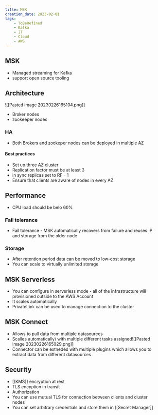 ```yaml
---
title: MSK
creation_date: 2023-02-01
tags:
	- ToBeRefined
	- Kafka
	- IT
	- Cloud
	- AWS
---
```

## MSK
- Managed streaming for Kafka
- support open source tooling

## Architecture
![[Pasted image 20230226165104.png]]
- Broker nodes
- zookeeper nodes

### HA
- Both Brokers and zookeper nodes can be deployed in multiple AZ
#### Best practices
- Set up three AZ cluster
- Replication factor must be at least 3
- in sync replicas set to RF - 1 
- Ensure that clients are aware of nodes in every AZ 

## Performance
- CPU load should be belo 60%

### Fail tolerance
- Fail tolerance - MSK automatically recovers from failure and reuses IP and storage from the older node  

### Storage
- After retention period data can be moved to low-cost storage
- You can scale to virtually unlimited storage

## MSK Serverless
- You can configure in serverless mode - all of the infrastructure will provisioned outside to the AWS Account
- It scales automatically
- PrivateLink can be used to manage connection to the cluster

## MSK Connect
- Allows to pull data from multiple datasources
- Scalles automatically) with multiple different tasks assigned![[Pasted image 20230226165029.png]]
- Connector can be extneded with multiple plugins which allows you to extract data from different datasources

## Security
- [[KMS]] encryption at rest
- TLS encyption in transit
- Authorization 
- You can use mutual TLS for connection between clients and cluster nodes
- You can set arbitrary credentials and store them in [[Secret Manager]] 
